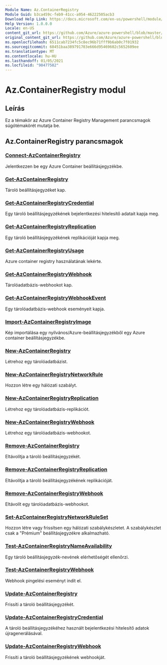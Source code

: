 ```yaml
---
Module Name: Az.ContainerRegistry
Module Guid: b3ca459c-feb9-41cc-a954-46222505acb3
Download Help Link: https://docs.microsoft.com/en-us/powershell/module/az.containerregistry
Help Version: 1.0.0.0
Locale: en-US
content_git_url: https://github.com/Azure/azure-powershell/blob/master/src/ContainerRegistry/ContainerRegistry/help/Az.ContainerRegistry.md
original_content_git_url: https://github.com/Azure/azure-powershell/blob/master/src/ContainerRegistry/ContainerRegistry/help/Az.ContainerRegistry.md
ms.openlocfilehash: 6511cab7234fc5c8ec96b71fff9b6ab0c7f01932
ms.sourcegitcommit: 68451baa389791703e666d95469602c5652609ee
ms.translationtype: MT
ms.contentlocale: hu-HU
ms.lasthandoff: 01/05/2021
ms.locfileid: "98477582"
---
```

# Az.ContainerRegistry modul
## Leírás
Ez a témakör az Azure Container Registry Management parancsmagok súgótémakörét mutatja be.

## Az.ContainerRegistry parancsmagok
### [Connect-AzContainerRegistry](Connect-AzContainerRegistry.md)
Jelentkezzen be egy Azure Container beállításjegyzékbe.

### [Get-AzContainerRegistry](Get-AzContainerRegistry.md)
Tároló beállításjegyzéket kap.

### [Get-AzContainerRegistryCredential](Get-AzContainerRegistryCredential.md)
Egy tároló beállításjegyzékének bejelentkezési hitelesítő adatait kapja meg.

### [Get-AzContainerRegistryReplication](Get-AzContainerRegistryReplication.md)
Egy tároló beállításjegyzékének replikációját kapja meg.

### [Get-AzContainerRegistryUsage](Get-AzContainerRegistryUsage.md)
Azure container registry használatának lekérte.

### [Get-AzContainerRegistryWebhook](Get-AzContainerRegistryWebhook.md)
Tárolóadatbázis-webhookot kap.

### [Get-AzContainerRegistryWebhookEvent](Get-AzContainerRegistryWebhookEvent.md)
Egy tárolóadatbázis-webhook eseményeit kapja.

### [Import-AzContainerRegistryImage](Import-AzContainerRegistryImage.md)
Kép importálása egy nyilvános/Azure-beállításjegyzékből egy Azure container beállításjegyzékbe.

### [New-AzContainerRegistry](New-AzContainerRegistry.md)
Létrehoz egy tárolóadatbázist.

### [New-AzContainerRegistryNetworkRule](New-AzContainerRegistryNetworkRule.md)
Hozzon létre egy hálózati szabályt.

### [New-AzContainerRegistryReplication](New-AzContainerRegistryReplication.md)
Létrehoz egy tárolóadatbázis-replikációt.

### [New-AzContainerRegistryWebhook](New-AzContainerRegistryWebhook.md)
Létrehoz egy tárolóadatbázis-webhookot.

### [Remove-AzContainerRegistry](Remove-AzContainerRegistry.md)
Eltávolítja a tároló beállításjegyzékét.

### [Remove-AzContainerRegistryReplication](Remove-AzContainerRegistryReplication.md)
Eltávolítja a tároló beállításjegyzékének replikációját.

### [Remove-AzContainerRegistryWebhook](Remove-AzContainerRegistryWebhook.md)
Eltávolít egy tárolóadatbázis-webhookot.

### [Set-AzContainerRegistryNetworkRuleSet](Set-AzContainerRegistryNetworkRuleSet.md)
Hozzon létre vagy frissítsen egy hálózati szabálykészletet. A szabálykészlet csak a "Prémium" beállításjegyzékre alkalmazható.

### [Test-AzContainerRegistryNameAvailability](Test-AzContainerRegistryNameAvailability.md)
Egy tároló beállításjegyzék-nevének elérhetőségét ellenőrzi.

### [Test-AzContainerRegistryWebhook](Test-AzContainerRegistryWebhook.md)
Webhook pingelési eseményt indít el.

### [Update-AzContainerRegistry](Update-AzContainerRegistry.md)
Frissíti a tároló beállításjegyzékét.

### [Update-AzContainerRegistryCredential](Update-AzContainerRegistryCredential.md)
A tároló beállításjegyzékéhez használt bejelentkezési hitelesítő adatok újragenerálásával.

### [Update-AzContainerRegistryWebhook](Update-AzContainerRegistryWebhook.md)
Frissíti a tároló beállításjegyzékének webhookját.

